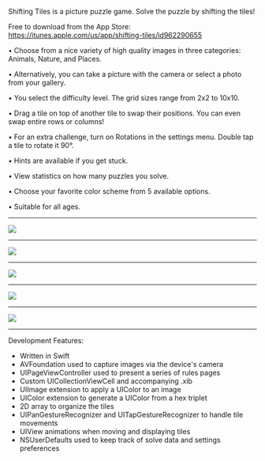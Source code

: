 Shifting Tiles is a picture puzzle game. Solve the puzzle by shifting the tiles!

Free to download from the App Store: https://itunes.apple.com/us/app/shifting-tiles/id962290655

• Choose from a nice variety of high quality images in three categories: Animals, Nature, and Places.

• Alternatively, you can take a picture with the camera or select a photo from your gallery.

• You select the difficulty level. The grid sizes range from 2x2 to 10x10.

• Drag a tile on top of another tile to swap their positions. You can even swap entire rows or columns!

• For an extra challenge, turn on Rotations in the settings menu. Double tap a tile to rotate it 90°.

• Hints are available if you get stuck.

• View statistics on how many puzzles you solve.

• Choose your favorite color scheme from 5 available options.

• Suitable for all ages.

__________________________________________________________________________________________
![](https://github.com/pakalewis/ShiftingTiles/blob/master/Screenshots/screenshot-1.png)
__________________________________________________________________________________________
![](https://github.com/pakalewis/ShiftingTiles/blob/master/Screenshots/screenshot-2.png)
__________________________________________________________________________________________
![](https://github.com/pakalewis/ShiftingTiles/blob/master/Screenshots/screenshot-3.png)
__________________________________________________________________________________________
![](https://github.com/pakalewis/ShiftingTiles/blob/master/Screenshots/screenshot-4.png)
__________________________________________________________________________________________
![](https://github.com/pakalewis/ShiftingTiles/blob/master/Screenshots/screenshot-5.png)
__________________________________________________________________________________________

Development Features:
- Written in Swift
- AVFoundation used to capture images via the device's camera
- UIPageViewController used to present a series of rules pages
- Custom UICollectionViewCell and accompanying .xib
- UIImage extension to apply a UIColor to an image
- UIColor extension to generate a UIColor from a hex triplet
- 2D array to organize the tiles
- UIPanGestureRecognizer and UITapGestureRecognizer to handle tile movements
- UIView animations when moving and displaying tiles
- NSUserDefaults used to keep track of solve data and settings preferences
